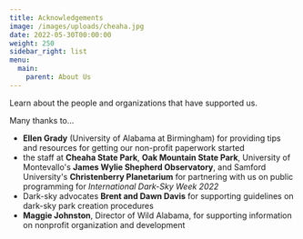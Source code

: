 ```yaml
---
title: Acknowledgements
image: /images/uploads/cheaha.jpg
date: 2022-05-30T00:00:00
weight: 250
sidebar_right: list
menu:
  main:
    parent: About Us
---
```

Learn about the people and organizations that have supported us.

Many thanks to...

* **Ellen Grady** (University of Alabama at Birmingham) for providing tips and resources for getting our non-profit paperwork started
* the staff at **Cheaha State Park**, **Oak Mountain State Park**, University of Montevallo's **James Wylie Shepherd Observatory**, and Samford University's **Christenberry Planetarium** for partnering with us on public programming for *International Dark-Sky Week 2022* 
* Dark-sky advocates **Brent and Dawn Davis** for supporting guidelines on dark-sky park creation procedures
* **Maggie Johnston**, Director of Wild Alabama, for supporting information on nonprofit organization and development